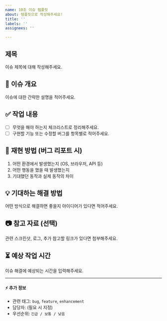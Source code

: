 ```yaml
---
name: 10조 이슈 템플릿
about: 템플릿으로 작성해주세요!
title: ''
labels: ''
assignees: ''

---
```


## 제목
이슈 제목에 대해 작성해주세요.

## 📝 이슈 개요  
이슈에 대한 간략한 설명을 적어주세요.

## ✅ 작업 내용  
- [ ] 무엇을 해야 하는지 체크리스트로 정리해주세요.  
- [ ] 구현할 기능 또는 수정할 버그를 항목별로 적어주세요.  

## 🚨 재현 방법 (버그 리포트 시)  
1. 어떤 환경에서 발생했는지 (OS, 브라우저, API 등)  
2. 어떤 행동을 했을 때 발생했는지  
3. 기대했던 동작과 실제 동작의 차이  

## 💡 기대하는 해결 방법  
어떤 방식으로 해결하면 좋을지 아이디어가 있다면 적어주세요.  

## 📷 참고 자료 (선택)  
관련 스크린샷, 로그, 추가 참고할 링크가 있다면 첨부해주세요.  

## ⏳ 예상 작업 시간  
이슈 해결에 예상되는 시간을 입력해주세요.  

---

#### ⚡ 추가 정보  
- 관련 태그: `bug`, `feature`, `enhancement`  
- 담당자: (필요 시 지정)  
- 우선순위: `긴급 / 보통 / 낮음`
